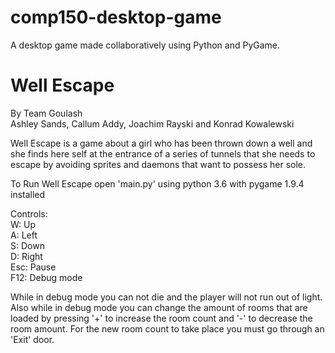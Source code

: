 # comp150-desktop-game 
A desktop game made collaboratively using Python and PyGame.

# Well Escape
By Team Goulash  
Ashley Sands, Callum Addy, Joachim Rayski and Konrad Kowalewski

Well Escape is a game about a girl who has been thrown down a well and she finds here self at 
the entrance of a series of tunnels that she needs to escape by avoiding sprites and daemons
that want to possess her sole.

To Run Well Escape open 'main.py' using python 3.6 with pygame 1.9.4 installed

Controls:  
W: Up  
A: Left  
S: Down  
D: Right  
Esc: Pause  
F12: Debug mode


While in debug mode you can not die and the player will not run out of light.
Also while in debug mode you can change the amount of rooms that are loaded by pressing 
'+' to increase the room count and '-' to decrease the room amount. For the new room count to take 
place you must go through an 'Exit' door.
